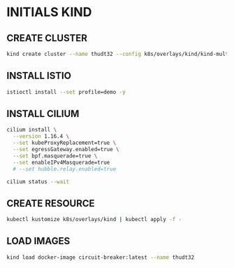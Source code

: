 # INITIALS KIND

## CREATE CLUSTER

```sh
kind create cluster --name thudt32 --config k8s/overlays/kind/kind-multi.yaml
```

## INSTALL ISTIO

```sh
istioctl install --set profile=demo -y
```

## INSTALL CILIUM

```sh
cilium install \
  --version 1.16.4 \
  --set kubeProxyReplacement=true \
  --set egressGateway.enabled=true \
  --set bpf.masquerade=true \
  --set enableIPv4Masquerade=true
  # --set hubble.relay.enabled=true
```

```sh
cilium status --wait
```

## CREATE RESOURCE

```sh
kubectl kustomize k8s/overlays/kind | kubectl apply -f -
```

## LOAD IMAGES

```sh
kind load docker-image circuit-breaker:latest --name thudt32
```